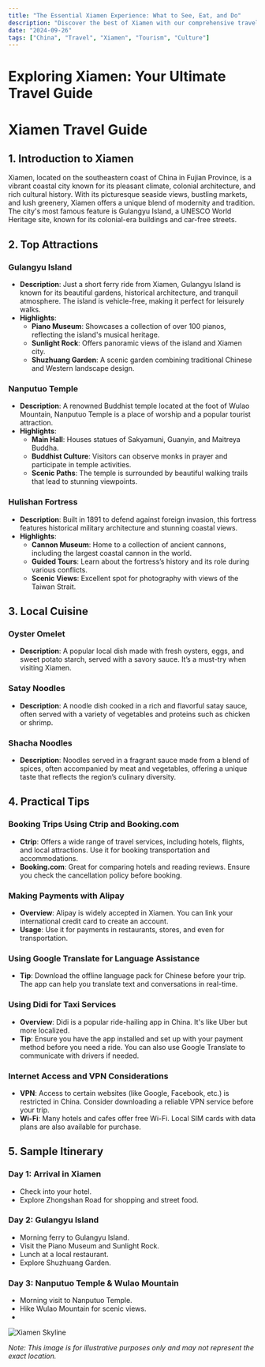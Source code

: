 ```yaml
---
title: "The Essential Xiamen Experience: What to See, Eat, and Do"
description: "Discover the best of Xiamen with our comprehensive travel guide. Explore top attractions, savor local cuisine, and get insider tips for an unforgettable Chinese adventure."
date: "2024-09-26"
tags: ["China", "Travel", "Xiamen", "Tourism", "Culture"]
---
```


# Exploring Xiamen: Your Ultimate Travel Guide

# Xiamen Travel Guide

## 1. Introduction to Xiamen
Xiamen, located on the southeastern coast of China in Fujian Province, is a vibrant coastal city known for its pleasant climate, colonial architecture, and rich cultural history. With its picturesque seaside views, bustling markets, and lush greenery, Xiamen offers a unique blend of modernity and tradition. The city's most famous feature is Gulangyu Island, a UNESCO World Heritage site, known for its colonial-era buildings and car-free streets.

## 2. Top Attractions

### Gulangyu Island
- **Description**: Just a short ferry ride from Xiamen, Gulangyu Island is known for its beautiful gardens, historical architecture, and tranquil atmosphere. The island is vehicle-free, making it perfect for leisurely walks.
- **Highlights**:
  - **Piano Museum**: Showcases a collection of over 100 pianos, reflecting the island's musical heritage.
  - **Sunlight Rock**: Offers panoramic views of the island and Xiamen city.
  - **Shuzhuang Garden**: A scenic garden combining traditional Chinese and Western landscape design.

### Nanputuo Temple
- **Description**: A renowned Buddhist temple located at the foot of Wulao Mountain, Nanputuo Temple is a place of worship and a popular tourist attraction.
- **Highlights**:
  - **Main Hall**: Houses statues of Sakyamuni, Guanyin, and Maitreya Buddha.
  - **Buddhist Culture**: Visitors can observe monks in prayer and participate in temple activities.
  - **Scenic Paths**: The temple is surrounded by beautiful walking trails that lead to stunning viewpoints.

### Hulishan Fortress
- **Description**: Built in 1891 to defend against foreign invasion, this fortress features historical military architecture and stunning coastal views.
- **Highlights**:
  - **Cannon Museum**: Home to a collection of ancient cannons, including the largest coastal cannon in the world.
  - **Guided Tours**: Learn about the fortress’s history and its role during various conflicts.
  - **Scenic Views**: Excellent spot for photography with views of the Taiwan Strait.

## 3. Local Cuisine

### Oyster Omelet
- **Description**: A popular local dish made with fresh oysters, eggs, and sweet potato starch, served with a savory sauce. It’s a must-try when visiting Xiamen.

### Satay Noodles
- **Description**: A noodle dish cooked in a rich and flavorful satay sauce, often served with a variety of vegetables and proteins such as chicken or shrimp.

### Shacha Noodles
- **Description**: Noodles served in a fragrant sauce made from a blend of spices, often accompanied by meat and vegetables, offering a unique taste that reflects the region’s culinary diversity.

## 4. Practical Tips

### Booking Trips Using Ctrip and Booking.com
- **Ctrip**: Offers a wide range of travel services, including hotels, flights, and local attractions. Use it for booking transportation and accommodations.
- **Booking.com**: Great for comparing hotels and reading reviews. Ensure you check the cancellation policy before booking.

### Making Payments with Alipay
- **Overview**: Alipay is widely accepted in Xiamen. You can link your international credit card to create an account.
- **Usage**: Use it for payments in restaurants, stores, and even for transportation.

### Using Google Translate for Language Assistance
- **Tip**: Download the offline language pack for Chinese before your trip. The app can help you translate text and conversations in real-time.

### Using Didi for Taxi Services
- **Overview**: Didi is a popular ride-hailing app in China. It's like Uber but more localized.
- **Tip**: Ensure you have the app installed and set up with your payment method before you need a ride. You can also use Google Translate to communicate with drivers if needed.

### Internet Access and VPN Considerations
- **VPN**: Access to certain websites (like Google, Facebook, etc.) is restricted in China. Consider downloading a reliable VPN service before your trip.
- **Wi-Fi**: Many hotels and cafes offer free Wi-Fi. Local SIM cards with data plans are also available for purchase.

## 5. Sample Itinerary

### Day 1: Arrival in Xiamen
- Check into your hotel.
- Explore Zhongshan Road for shopping and street food.
  
### Day 2: Gulangyu Island
- Morning ferry to Gulangyu Island.
- Visit the Piano Museum and Sunlight Rock.
- Lunch at a local restaurant.
- Explore Shuzhuang Garden.

### Day 3: Nanputuo Temple & Wulao Mountain
- Morning visit to Nanputuo Temple.
- Hike Wulao Mountain for scenic views.
-

<img src="https://source.unsplash.com/1600x900/?Xiamen,cityscape" alt="Xiamen Skyline" loading="lazy">

*Note: This image is for illustrative purposes only and may not represent the exact location.*

